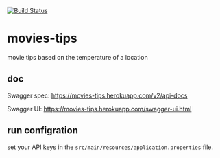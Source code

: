 [![Build Status](https://travis-ci.org/matheusfm/movies-tips.svg?branch=master)](https://travis-ci.org/matheusfm/movies-tips)
# movies-tips
movie tips based on the temperature of a location

## doc
Swagger spec: https://movies-tips.herokuapp.com/v2/api-docs

Swagger UI: https://movies-tips.herokuapp.com/swagger-ui.html

## run configration
set your API keys in the `src/main/resources/application.properties` file.
